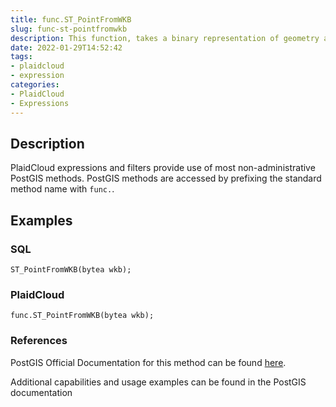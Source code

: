```yaml
---
title: func.ST_PointFromWKB
slug: func-st-pointfromwkb
description: This function, takes a binary representation of geometry and a (SRID) and creates the appropriate geometry type - POINT GEOMETRY
date: 2022-01-29T14:52:42
tags:
- plaidcloud
- expression
categories:
- PlaidCloud
- Expressions
---
```



## Description


PlaidCloud expressions and filters provide use of most non-administrative PostGIS methods. PostGIS methods are accessed by prefixing the standard method name with `func.`.



## Examples


### SQL



```
ST_PointFromWKB(bytea wkb);
```


### PlaidCloud



```
func.ST_PointFromWKB(bytea wkb); 
```


### References


PostGIS Official Documentation for this method can be found [here](https://postgis.net/docs/manual-3.1/ST_PointFromWKB.html).



Additional capabilities and usage examples can be found in the PostGIS documentation

